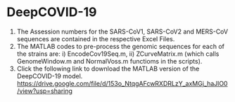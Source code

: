 # DeepCOVID-19
1) The Assession numbers for the SARS-CoV1, SARS-CoV2 and MERS-CoV sequences are contained in the respective Excel Files.
2) The MATLAB codes to pre-process the genomic sequences for each of the strains are: i) EncodeCov19Seq.m, ii) ZCurveMatrix.m (which calls GenomeWindow.m and NormalVoss.m functioms in the scripts).
3) Click the following link to download the MATLAB version of the DeepCOVID-19 model.
https://drive.google.com/file/d/153o_NtqgAFcwRXDRLzY_axMGj_haJlO0/view?usp=sharing
